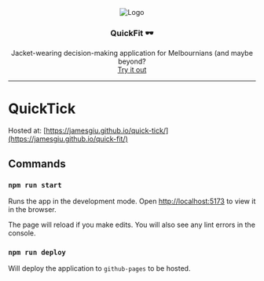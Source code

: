 <div align="center">
   <img src="https://github.com/user-attachments/assets/a52964b9-3c50-43fa-8788-896617d4a8c8" alt="Logo"/>
</div>
<h3 align="center">QuickFit 🕶
</h3>
  <p align="center">
   Jacket-wearing decision-making application for Melbournians (and maybe beyond?
    <br />
    <a href="https://jamesgiu.github.io/quick-fit/">Try it out</a>
  </p>
</div>
<hr/>

# QuickTick

Hosted at: [https://jamesgiu.github.io/quick-tick/](https://jamesgiu.github.io/quick-fit/)


## Commands

### `npm run start`

Runs the app in the development mode.
Open [http://localhost:5173](http://localhost:5173/) to view it in the browser.

The page will reload if you make edits.
You will also see any lint errors in the console.

### `npm run deploy`

Will deploy the application to `github-pages` to be hosted.
